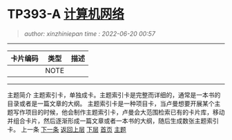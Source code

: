 TP393-A [计算机网络](TP393-A.topic.idx.md)
========================================
> *author: xinzhiniepan*
> *time  : 2022-06-20 00:57*
----------------------------------------
| 卡片编码 | 类型  | 描述 |
|----------|-------|------|
|          | NOTE  |      |

----------------------------------------
主题简介
主题索引卡，单独成卡。主题索引卡是完整而详细的，通常是一本书的目录或者是一篇文章的大纲。 
主题索引卡是一种项目卡，当卢曼想要开展某个主题写作项目的时候，他会制作主题索引卡，卢曼会大范围检索已有的卡片库，移动并组合卡片，然后逐渐形成一篇文章或者一本书的大纲，随后生成数张主题索引卡。
上一条      [下一条](TP393-B.topic.idx.md)
[返回上层](cardcode.idx.md)    [下层](TP393-A1.note.md)
[首页](cardcode.idx.md)        [主题](TP393-A.topic.idx.md)
